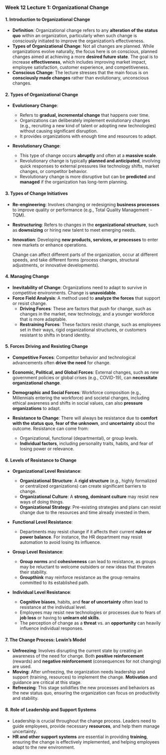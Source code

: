 ### Week 12 Lecture 1: Organizational Change

#### 1. **Introduction to Organizational Change**

- **Definition**: Organizational change refers to any **alteration of the status quo** within an organization, particularly when such change is consciously initiated to improve the organization’s effectiveness.
- **Types of Organizational Change**: Not all changes are planned. While organizations evolve naturally, the focus here is on conscious, planned changes aimed at achieving a more **desired future state**. The goal is to increase **effectiveness**, which includes improving market impact, employee satisfaction, customer experience, and competitiveness.
- **Conscious Change**: The lecture stresses that the main focus is on **consciously made changes** rather than evolutionary, unconscious changes.

#### 2. **Types of Organizational Change**

- **Evolutionary Change**:

  - Refers to **gradual, incremental change** that happens over time.
  - Organizations can deliberately implement evolutionary changes (e.g., recruiting a new kind of talent or adopting new technologies) without causing significant disruption.
  - It provides organizations with enough time and resources to adapt.
- **Revolutionary Change**:

  - This type of change occurs **abruptly** and often at a **massive scale**.
  - Revolutionary change is typically **planned and anticipated**, involving quick responses to external pressures like technology shifts, market changes, or competitor behavior.
  - Revolutionary change is more disruptive but can be **predicted** and **managed** if the organization has long-term planning.

#### 3. **Types of Change Initiatives**

- **Re-engineering**: Involves changing or redesigning **business processes** to improve quality or performance (e.g., Total Quality Management - TQM).
- **Restructuring**: Refers to changes in the **organizational structure**, such as **downsizing** or hiring new talent to meet emerging needs.
- **Innovation**: Developing **new products, services, or processes** to enter new markets or enhance operations.

   Change can affect different parts of the organization, occur at different speeds, and take different forms (process changes, structural adjustments, or innovative developments).

#### 4. **Managing Change**

- **Inevitability of Change**: Organizations need to adapt to survive in competitive environments. Change is **unavoidable**.
- **Force Field Analysis**: A method used to **analyze the forces** that support or resist change.
  - **Driving Forces**: These are factors that push for change, such as changes in the market, new technology, and a younger workforce that is more adaptable.
  - **Restraining Forces**: These factors resist change, such as employees set in their ways, rigid organizational structures, or customers resistant to shifts in brand identity.

#### 5. **Forces Driving and Resisting Change**

- **Competitive Forces**: Competitor behavior and technological advancements often **drive the need** for change.
- **Economic, Political, and Global Forces**: External changes, such as new government policies or global crises (e.g., COVID-19), can **necessitate organizational change**.
- **Demographic and Social Forces**: Workforce composition (e.g., Millennials entering the workforce) and societal changes, including ethical awareness and shifts in social values, can also **pressure organizations** to adapt.
- **Resistance to Change**: There will always be resistance due to **comfort with the status quo**, **fear of the unknown**, and **uncertainty** about the outcome. Resistance can come from:

  - Organizational, functional (departmental), or group levels.
  - **Individual factors**, including personality traits, habits, and fear of losing power or relevance.

#### 6. **Levels of Resistance to Change**

- **Organizational Level Resistance**:

  - **Organizational Structure**: A **rigid structure** (e.g., highly formalized or centralized organizations) can create significant barriers to change.
  - **Organizational Culture**: A **strong, dominant culture** may resist new ways of doing things.
  - **Organizational Strategy**: Pre-existing strategies and plans can resist change due to the resources and time already invested in them.
- **Functional Level Resistance**:

  - Departments may resist change if it affects their current **rules or power balance**. For instance, the HR department may resist automation to avoid losing its influence.
- **Group Level Resistance**:

  - **Group norms** and **cohesiveness** can lead to resistance, as groups may be reluctant to welcome outsiders or new ideas that threaten their stability.
  - **Groupthink** may reinforce resistance as the group remains committed to its established path.
- **Individual Level Resistance**:

  - **Cognitive biases**, habits, and **fear of uncertainty** often lead to resistance at the individual level.
  - Employees may resist new technologies or processes due to fears of **job loss** or having to **unlearn old skills**.
  - The perception of change as a **threat** vs. an **opportunity** can heavily influence individual responses.

#### 7. **The Change Process: Lewin’s Model**

- **Unfreezing**: Involves disrupting the current state by creating an awareness of the need for change. Both **positive reinforcement** (rewards) and **negative reinforcement** (consequences for not changing) are used.
- **Moving**: After unfreezing, the organization needs leadership and support (training, resources) to implement the change. **Motivation** and guidance are critical at this stage.
- **Refreezing**: This stage solidifies the new processes and behaviors as the new status quo, ensuring the organization can focus on productivity and stability.

#### 8. **Role of Leadership and Support Systems**

- Leadership is crucial throughout the change process. Leaders need to guide employees, provide necessary **resources**, and help them manage uncertainty.
- **HR and other support systems** are essential in providing **training**, ensuring the change is effectively implemented, and helping employees adapt to the new environment.
